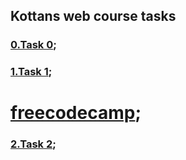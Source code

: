 ## Kottans web course tasks

### [0.Task 0](https://github.com/margobozova/kottans_web_test/tree/master/task_0);
### [1.Task 1](https://github.com/margobozova/kottans_web_test/tree/master/task_1);
# [freecodecamp](https://www.freecodecamp.com/margobozova);
### [2.Task 2](https://github.com/margobozova/kottans_web_test/tree/master/task_1);
